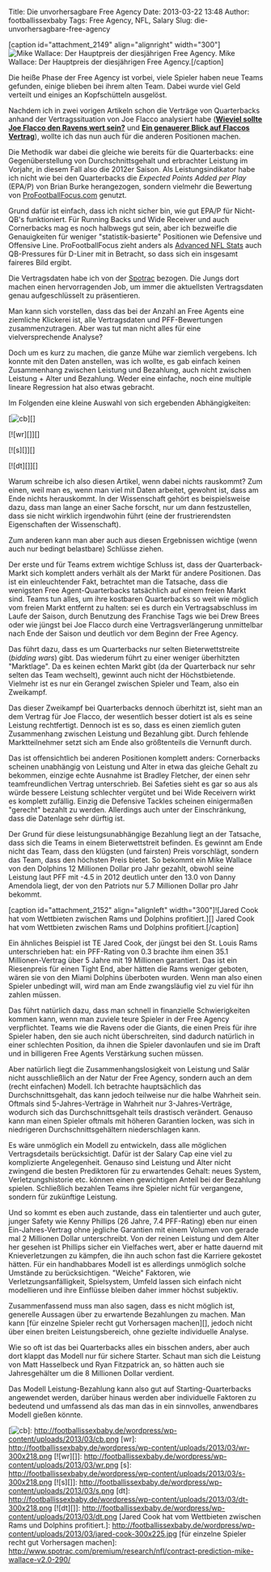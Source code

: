 Title: Die unvorhersagbare Free Agency
Date: 2013-03-22 13:48
Author: footballissexbaby
Tags: Free Agency, NFL, Salary
Slug: die-unvorhersagbare-free-agency

[caption id="attachment\_2149" align="alignright" width="300"]![Mike
Wallace: Der Hauptpreis der diesjährigen Free Agency.][] Mike Wallace:
Der Hauptpreis der diesjährigen Free Agency.[/caption]

Die heiße Phase der Free Agency ist vorbei, viele Spieler haben neue
Teams gefunden, einige blieben bei ihrem alten Team. Dabei wurde viel
Geld verteilt und einiges an Kopfschütteln ausgelöst.

Nachdem ich in zwei vorigen Artikeln schon die Verträge von Quarterbacks
anhand der Vertragssituation von Joe Flacco analysiert habe ([**Wieviel
sollte Joe Flacco den Ravens wert sein?**][] und [**Ein genauerer Blick
auf Flaccos Vertrag**][]), wollte ich das nun auch für die anderen
Positionen machen.

Die Methodik war dabei die gleiche wie bereits für die Quarterbacks:
eine Gegenüberstellung von Durchschnittsgehalt und erbrachter Leistung
im Vorjahr, in diesem Fall also die 2012er Saison. Als
Leistungsindikator habe ich nicht wie bei den Quarterbacks die *Expected
Points Added per Play* (EPA/P) von Brian Burke herangezogen, sondern
vielmehr die Bewertung von [ProFootballFocus.com][] genutzt.

Grund dafür ist einfach, dass ich nicht sicher bin, wie gut EPA/P für
Nicht-QB's funktioniert. Für Running Backs und Wide Receiver und auch
Cornerbacks mag es noch halbwegs gut sein, aber ich bezweifle die
Genauigkeiten für weniger "statistik-basierte" Positionen wie Defensive
und Offensive Line. ProFootballFocus zieht anders als [Advanced NFL
Stats][] auch QB-Pressures für D-Liner mit in Betracht, so dass sich ein
insgesamt faireres Bild ergibt.

Die Vertragsdaten habe ich von der [Spotrac][] bezogen. Die Jungs dort
machen einen hervorragenden Job, um immer die aktuellsten Vertragsdaten
genau aufgeschlüsselt zu präsentieren.

Man kann sich vorstellen, dass das bei der Anzahl an Free Agents eine
ziemliche Klickerei ist, alle Vertragsdaten und PFF-Bewertungen
zusammenzutragen. Aber was tut man nicht alles für eine
vielversprechende Analyse?

Doch um es kurz zu machen, die ganze Mühe war ziemlich vergebens. Ich
konnte mit den Daten anstellen, was ich wollte, es gab einfach keinen
Zusammenhang zwischen Leistung und Bezahlung, auch nicht zwischen
Leistung + Alter und Bezahlung. Weder eine einfache, noch eine multiple
lineare Regression hat also etwas gebracht.

Im Folgenden eine kleine Auswahl von sich ergebenden Abhängigkeiten:

[![cb][]][]

[![wr][]][]

[![s][]][]

[![dt][]][]

Warum schreibe ich also diesen Artikel, wenn dabei nichts rauskommt? Zum
einen, weil man es, wenn man viel mit Daten arbeitet, gewohnt ist, dass
am Ende nichts herauskommt. In der Wissenschaft gehört es beispielsweise
dazu, dass man lange an einer Sache forscht, nur um dann festzustellen,
dass sie nicht wirklich irgendwohin führt (eine der frustrierendsten
Eigenschaften der Wissenschaft).

Zum anderen kann man aber auch aus diesen Ergebnissen wichtige (wenn
auch nur bedingt belastbare) Schlüsse ziehen.

Der erste und für Teams extrem wichtige Schluss ist, dass der
Quarterback-Markt sich komplett anders verhält als der Markt für andere
Positionen. Das ist ein einleuchtender Fakt, betrachtet man die
Tatsache, dass die wenigsten Free Agent-Quarterbacks tatsächlich auf
einem freien Markt sind. Teams tun alles, um ihre kostbaren Quarterbacks
so weit wie möglich vom freien Markt entfernt zu halten: sei es durch
ein Vertragsabschluss im Laufe der Saison, durch Benutzung des Franchise
Tags wie bei Drew Brees oder wie jüngst bei Joe Flacco durch eine
Vertragsverlängerung unmittelbar nach Ende der Saison und deutlich vor
dem Beginn der Free Agency.

Das führt dazu, dass es um Quarterbacks nur selten Bieterwettstreite
(*bidding wars*) gibt. Das wiederum führt zu einer weniger überhitzten
"Marktlage". Da es keinen echten Markt gibt (da der Quarterback nur sehr
selten das Team wechselt), gewinnt auch nicht der Höchstbietende.
Vielmehr ist es nur ein Gerangel zwischen Spieler und Team, also ein
Zweikampf.

Das dieser Zweikampf bei Quarterbacks dennoch überhitzt ist, sieht man
an dem Vertrag für Joe Flacco, der wesentlich besser dotiert ist als es
seine Leistung rechtfertigt. Dennoch ist es so, dass es einen ziemlich
guten Zusammenhang zwischen Leistung und Bezahlung gibt. Durch fehlende
Marktteilnehmer setzt sich am Ende also größtenteils die Vernunft durch.

Das ist offensichtlich bei anderen Positionen komplett anders:
Cornerbacks scheinen unabhängig von Leistung und Alter in etwa das
gleiche Gehalt zu bekommen, einzige echte Ausnahme ist Bradley Fletcher,
der einen sehr teamfreundlichen Vertrag unterschrieb. Bei Safeties sieht
es gar so aus als würde bessere Leistung schlechter vergütet und bei
Wide Receivern wirkt es komplett zufällig. Einzig die Defensive Tackles
scheinen einigermaßen "gerecht" bezahlt zu werden. Allerdings auch unter
der Einschränkung, dass die Datenlage sehr dürftig ist.

Der Grund für diese leistungsunabhängige Bezahlung liegt an der
Tatsache, dass sich die Teams in einem Bieterwettstreit befinden. Es
gewinnt am Ende nicht das Team, dass den klügsten (und fairsten) Preis
vorschlägt, sondern das Team, dass den höchsten Preis bietet. So bekommt
ein Mike Wallace von den Dolphins 12 Millionen Dollar pro Jahr gezahlt,
obwohl seine Leistung laut PFF mit -4.5 in 2012 deutlich unter den 13.0
von Danny Amendola liegt, der von den Patriots nur 5.7 Millionen Dollar
pro Jahr bekommt.

[caption id="attachment\_2152" align="alignleft" width="300"]![Jared
Cook hat vom Wettbieten zwischen Rams und Dolphins profitiert.][] Jared
Cook hat vom Wettbieten zwischen Rams und Dolphins profitiert.[/caption]

Ein ähnliches Beispiel ist TE Jared Cook, der jüngst bei den St. Louis
Rams unterschrieben hat: ein PFF-Rating von 0.3 brachte ihm einen 35.1
Millionen-Vertrag über 5 Jahre mit 19 Millionen garantiert. Das ist ein
Riesenpreis für einen Tight End, aber hätten die Rams weniger geboten,
wären sie von den Miami Dolphins überboten wurden. Wenn man also einen
Spieler unbedingt will, wird man am Ende zwangsläufig viel zu viel für
ihn zahlen müssen.

Das führt natürlich dazu, dass man schnell in finanzielle
Schwierigkeiten kommen kann, wenn man zuviele teure Spieler in der Free
Agency verpflichtet. Teams wie die Ravens oder die Giants, die einen
Preis für ihre Spieler haben, den sie auch nicht überschreiten, sind
dadurch natürlich in einer schlechten Position, da ihnen die Spieler
davonlaufen und sie im Draft und in billigeren Free Agents Verstärkung
suchen müssen.

Aber natürlich liegt die Zusammenhangslosigkeit von Leistung und Salär
nicht ausschließlich an der Natur der Free Agency, sondern auch an dem
(recht einfachen) Modell. Ich betrachte hauptsächlich das
Durchschnittsgehalt, das kann jedoch teilweise nur die halbe Wahrheit
sein. Oftmals sind 5-Jahres-Verträge in Wahrheit nur 3-Jahres-Verträge,
wodurch sich das Durchschnittsgehalt teils drastisch verändert. Genauso
kann man einen Spieler oftmals mit höheren Garantien locken, was sich in
niedrigeren Durchschnittsgehältern niederschlagen kann.

Es wäre unmöglich ein Modell zu entwickeln, dass alle möglichen
Vertragsdetails berücksichtigt. Dafür ist der Salary Cap eine viel zu
komplizierte Angelegenheit. Genauso sind Leistung und Alter nicht
zwingend die besten Prediktoren für zu erwartendes Gehalt: neues System,
Verletzungshistorie etc. können einen gewichtigen Anteil bei der
Bezahlung spielen. Schließlich bezahlen Teams ihre Spieler nicht für
vergangene, sondern für zukünftige Leistung.

Und so kommt es eben auch zustande, dass ein talentierter und auch
guter, junger Safety wie Kenny Phillips (26 Jahre, 7.4 PFF-Rating) eben
nur einen Ein-Jahres-Vertrag ohne jegliche Garantien mit einem Volumen
von gerade mal 2 Millionen Dollar unterschreibt. Von der reinen Leistung
und dem Alter her gesehen ist Phillips sicher ein Vielfaches wert, aber
er hatte dauernd mit Knieverletzungen zu kämpfen, die ihn auch schon
fast die Karriere gekostet hätten. Für ein handhabbares Modell ist es
allerdings unmöglich solche Umstände zu berücksichtigen. "Weiche"
Faktoren, wie Verletzungsanfälligkeit, Spielsystem, Umfeld lassen sich
einfach nicht modellieren und ihre Einflüsse bleiben daher immer höchst
subjektiv.

Zusammenfassend muss man also sagen, dass es nicht möglich ist,
generelle Aussagen über zu erwartende Bezahlungen zu machen. Man kann
[für einzelne Spieler recht gut Vorhersagen machen][], jedoch nicht über
einen breiten Leistungsbereich, ohne gezielte individuelle Analyse.

Wie so oft ist das bei Quarterbacks alles ein bisschen anders, aber auch
dort klappt das Modell nur für sichere Starter. Schaut man sich die
Leistung von Matt Hasselbeck und Ryan Fitzpatrick an, so hätten auch sie
Jahresgehälter um die 8 Millionen Dollar verdient.

Das Modell Leistung-Bezahlung kann also gut auf Starting-Quarterbacks
angewendet werden, darüber hinaus werden aber individuelle Faktoren zu
bedeutend und umfassend als das man das in ein sinnvolles, anwendbares
Modell gießen könnte.

  [Mike Wallace: Der Hauptpreis der diesjährigen Free Agency.]: http://footballissexbaby.de/wordpress/wp-content/uploads/2013/03/mike-wallace-300x239.jpg
  [**Wieviel sollte Joe Flacco den Ravens wert sein?**]: http://footballissexbaby.de/wordpress/2013/02/wieviel-sollte-joe-flacco-den-ravens-wert-sein/
    "Wieviel sollte Joe Flacco den Ravens wert sein?"
  [**Ein genauerer Blick auf Flaccos Vertrag**]: http://footballissexbaby.de/wordpress/2013/03/ein-genauerer-blick-auf-flaccos-vertrag/
    "Ein genauerer Blick auf Flaccos Vertrag"
  [ProFootballFocus.com]: https://www.profootballfocus.com
  [Advanced NFL Stats]: http://www.advancednflstats.com
  [Spotrac]: http://www.spotrac.com
  [cb]: http://footballissexbaby.de/wordpress/wp-content/uploads/2013/03/cb-300x218.png
  [![cb][]]: http://footballissexbaby.de/wordpress/wp-content/uploads/2013/03/cb.png
  [wr]: http://footballissexbaby.de/wordpress/wp-content/uploads/2013/03/wr-300x218.png
  [![wr][]]: http://footballissexbaby.de/wordpress/wp-content/uploads/2013/03/wr.png
  [s]: http://footballissexbaby.de/wordpress/wp-content/uploads/2013/03/s-300x218.png
  [![s][]]: http://footballissexbaby.de/wordpress/wp-content/uploads/2013/03/s.png
  [dt]: http://footballissexbaby.de/wordpress/wp-content/uploads/2013/03/dt-300x218.png
  [![dt][]]: http://footballissexbaby.de/wordpress/wp-content/uploads/2013/03/dt.png
  [Jared Cook hat vom Wettbieten zwischen Rams und Dolphins
  profitiert.]: http://footballissexbaby.de/wordpress/wp-content/uploads/2013/03/jared-cook-300x225.jpg
  [für einzelne Spieler recht gut Vorhersagen machen]: http://www.spotrac.com/premium/research/nfl/contract-prediction-mike-wallace-v2.0-290/
